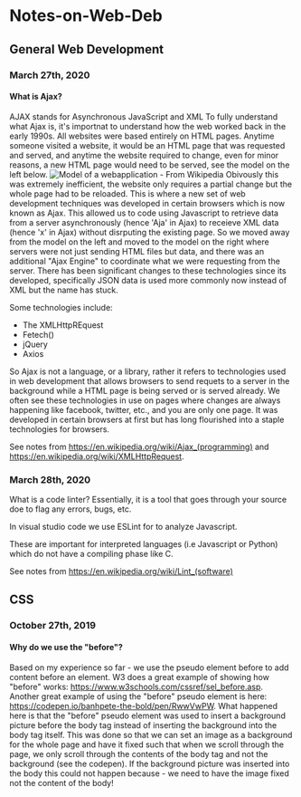 # Notes-on-Web-Deb
## General Web Development
### March 27th, 2020
#### What is Ajax?
AJAX stands for Asynchronous JavaScript and XML
To fully understand what Ajax is, it's importnat to understand how the web worked back in the early 1990s. All websites were based entirely on HTML pages. Anytime someone visited a website, it would be an HTML page that was requested and served, and anytime the website required to change, even for minor reasons, a new HTML page would need to be served, see the model on the left below.
![Model of a webapplication - From Wikipedia](https://upload.wikimedia.org/wikipedia/commons/thumb/0/0b/Ajax-vergleich-en.svg/1024px-Ajax-vergleich-en.svg.png)
Obivously this was extremely inefficient, the website only requires a partial change but the whole page had to be reloaded. This is where a new set of web development techniques was developed in certain browsers which is now known as Ajax. This allowed us to code using Javascript to retrieve data from a server asynchronously (hence 'Aja' in Ajax) to receieve XML data (hence 'x' in Ajax) without disrputing the existing page. So we moved away from the model on the left and moved to the model on the right where servers were not just sending HTML files but data, and there was an additional "Ajax Engine" to coordinate what we were requesting from the server. There has been significant changes to these technologies since its developed, specifically JSON data is used more commonly now instead of XML but the name has stuck.

Some technologies include:
- The XMLHttpREquest
- Fetech()
- jQuery
- Axios 

So Ajax is not a language, or a library, rather it refers to technologies used in web development that allows browsers to send requets to a server in the background while a HTML page is being served or is served already. We often see these technologies in use on pages where changes are always happening like facebook, twitter, etc., and you are only one page. It was developed in certain browsers at first but has long flourished into a staple technologies for browsers.

See notes from https://en.wikipedia.org/wiki/Ajax_(programming) and https://en.wikipedia.org/wiki/XMLHttpRequest.

### March 28th, 2020
What is a code linter?
Essentially, it is a tool that goes through your source doe to flag any errors, bugs, etc.

In visual studio code we use ESLint for to analyze Javascript.

These are important for interpreted languages (i.e Javascript or Python) which do not have a compiling phase like C.

See notes from https://en.wikipedia.org/wiki/Lint_(software)

## CSS
### October 27th, 2019
#### Why do we use the "before"?
Based on my experience so far - we use the pseudo element before to add content before an element. W3 does a great example of showing how "before" works: https://www.w3schools.com/cssref/sel_before.asp.
Another great example of using the "before" pseudo element is here: https://codepen.io/banhpete-the-bold/pen/RwwVwPW. What happened here is that the "before" pseudo element was used to insert a background picture before the body tag instead of inserting the background into the body tag itself. This was done so that we can set an image as a background for the whole page and have it fixed such that when we scroll through the page, we only scroll through the contents of the body tag and not the background (see the codepen). If the background picture was inserted into the body this could not happen because - we need to have the image fixed not the content of the body!
